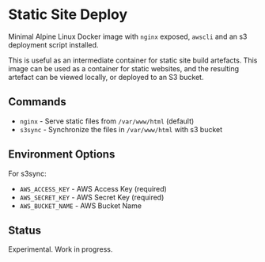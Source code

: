 # Static Site Deploy

Minimal Alpine Linux Docker image with `nginx` exposed, `awscli` and an s3 deployment script installed.

This is useful as an intermediate container for  static site build artefacts. This image can be used
as a container for static websites, and the resulting artefact can be viewed locally, or deployed to an S3 bucket.

## Commands

- `nginx` - Serve static files from `/var/www/html` (default)
- `s3sync` - Synchronize the files in `/var/www/html` with s3 bucket

## Environment Options

For s3sync:

- `AWS_ACCESS_KEY` - AWS Access Key (required)
- `AWS_SECRET_KEY` - AWS Secret Key (required)
- `AWS_BUCKET_NAME` - AWS Bucket Name

## Status

Experimental. Work in progress.
